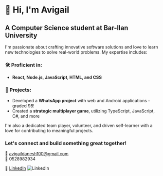 # 👋 Hi, I'm Avigail 

## A Computer Science student at Bar-Ilan University

I'm passionate about crafting innovative software solutions and love to learn new technologies to solve real-world problems. My expertise includes:

### 🛠 Proficient in:
- **React, Node.js, JavaScript, HTML, and CSS**

### 📱 Projects:
- Developed a **WhatsApp project** with web and Android applications - graded 98!
- Created a **strategic multiplayer game**, utilizing TypeScript, JavaScript, C#, and more  

I'm also a dedicated team player, volunteer, and driven self-learner with a love for contributing to meaningful projects.

### Let's connect and build something great together! 
📧 avigaildanesh100@gmail.com <br> 
📱 0528982934 <br>

🔗 [LinkedIn](https://www.linkedin.com/in/avigaildanesh) ![LinkedIn](https://upload.wikimedia.org/wikipedia/commons/0/01/LinkedIn_Logo.svg) 
